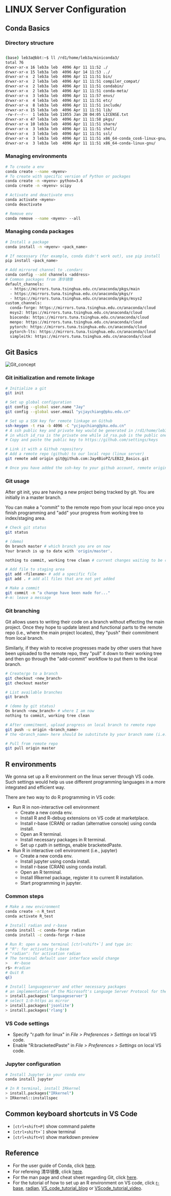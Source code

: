 # LINUX Server Configuration

## Conda Basics

### Directory structure

```bash

(base) leb3a@bbt:~$ ll /rd1/home/leb3a/miniconda3/
total 76
drwxr-xr-x 16 leb3a leb  4096 Apr 11 11:52 ./
drwxr-xr-x 15 leb3a leb  4096 Apr 14 11:53 ../
drwxr-xr-x  2 leb3a leb  4096 Apr 11 11:51 bin/
drwxr-xr-x  2 leb3a leb  4096 Apr 11 11:51 compiler_compat/
drwxr-xr-x  2 leb3a leb  4096 Apr 11 11:51 condabin/
drwxr-xr-x  2 leb3a leb  4096 Apr 11 11:51 conda-meta/
drwxr-xr-x  3 leb3a leb  4096 Apr 11 11:57 envs/                            #环境配置的位置
drwxr-xr-x  4 leb3a leb  4096 Apr 11 11:51 etc/
drwxr-xr-x  8 leb3a leb  4096 Apr 11 11:51 include/
drwxr-xr-x 15 leb3a leb  4096 Apr 11 11:51 lib/
-rw-r--r--  1 leb3a leb 11055 Jan 28 04:05 LICENSE.txt
drwxr-xr-x 47 leb3a leb  4096 Apr 11 11:58 pkgs/                            #解压缩档放置的位置
drwxr-xr-x 10 leb3a leb  4096 Apr 11 11:51 share/
drwxr-xr-x  3 leb3a leb  4096 Apr 11 11:51 shell/
drwxr-xr-x  3 leb3a leb  4096 Apr 11 11:51 ssl/
drwxr-xr-x  3 leb3a leb  4096 Apr 11 11:51 x86_64-conda_cos6-linux-gnu/
drwxr-xr-x  3 leb3a leb  4096 Apr 11 11:51 x86_64-conda-linux-gnu/
```

### Managing environments

```bash
# To create a env
conda create --name <myenv>
# To create with specific version of Python or packages
conda create -n <myenv> python=3.6
conda create -n <myenv> scipy

# Activate and deactivate envs
conda activate <myenv>
conda deactivate

# Remove env
conda remove --name <myenv> --all
```

### Managing conda packages

```bash
# Install a package
conda install -n <myenv> <pack_name>

# If necessary (for example, conda didn't work out), use pip install
pip install <pack_name>

# Add mirrored channel to .condarc
conda config --add channels <address>
# Common packages from 清华镜像
default_channels:
  - https://mirrors.tuna.tsinghua.edu.cn/anaconda/pkgs/main
  - https://mirrors.tuna.tsinghua.edu.cn/anaconda/pkgs/r
  - https://mirrors.tuna.tsinghua.edu.cn/anaconda/pkgs/msys2
custom_channels:
  conda-forge: https://mirrors.tuna.tsinghua.edu.cn/anaconda/cloud
  msys2: https://mirrors.tuna.tsinghua.edu.cn/anaconda/cloud
  bioconda: https://mirrors.tuna.tsinghua.edu.cn/anaconda/cloud
  menpo: https://mirrors.tuna.tsinghua.edu.cn/anaconda/cloud
  pytorch: https://mirrors.tuna.tsinghua.edu.cn/anaconda/cloud
  pytorch-lts: https://mirrors.tuna.tsinghua.edu.cn/anaconda/cloud
  simpleitk: https://mirrors.tuna.tsinghua.edu.cn/anaconda/cloud

```

## Git Basics

![Git_concept](~/../../work_bench/photo/Git_explain.png)

### Git initialization and remote linkage

```bash
# Initialize a git
git init

# Set up global configuration 
git config --global user.name "Jay"
git config --global user.email "ycjaychiang@pku.edu.cn"

# Set up a SSH key for remote linkage on Github
ssh-keygen -t rsa -b 4096 -C "ycjaychiang@pku.edu.cn"
# A ssh public key and private key would be generated in /rd1/home/leb3a/.ssh/
# in which id_rsa is the private one while id_rsa.pub is the public one
# Copy and paste the public key to https://github.com/settings/keys

# Link it with a Github repository
# Add a remote repo (github) to our local repo (linux server)
git remote add origin git@github.com:Jay4BioPZ/LEB22_Basics.git

# Once you have added the ssh-key to your github account, remote origin would be successfully linked. Everyting is ready now.
```

### Git usage

After git init, you are having a new project being tracked by git. You are initially in a master branch.

You can make a "commit" to the remote repo from your local repo once you finish programming and "add" your progress from working tree to index/staging area.

```bash
# Check git status
git status

# (demo)
On branch master # which branch you are on now
Your branch is up to date with 'origin/master'.

nothing to commit, working tree clean # current changes waiting to be committed

# Add file to staging area
git add <filename> # add a specific file
git add . # add all files that are not yet added

# Make a commit
git commit -m "a change have been made for..."
#-m: leave a message
```

### Git branching

Git allows users to writing their code on a branch without effecting the main project. Once they hope to update latest and functional parts to the remote repo (i.e., where the main project locates), they "push" their commitment from local branch.

Similarly, if they wish to receive progresses made by other users that have been uploaded to the remote repo, they "pull" it down to their working tree and then go through the "add-commit" workflow to put them to the local branch.

```bash
# Create/go to a branch
git checkout <new_branch>
git checkout master

# List available branches
git branch

# (demo by git status)
On branch <new_branch> # where I am now
nothing to commit, working tree clean

# After commitment, upload progress on local branch to remote repo
git push -u origin <branch_name>
# the <branch_name> here should be substitute by your branch name (i.e., master...)

# Pull from remote repo
git pull origin master
```

## R environments

We gonna set up a R environment on the linux server through VS code. Such settings would help us use different programming languages in a more integrated and efficient way.

There are two way to do R programming in VS code:

- Run R in non-interactive cell environment
  - Create a new conda env.
  - Install R and R-debug extensions on VS code at marketplace.
  - Install r-base (CRAN) or radian (alternative console) using conda install.
  - Open an R terminal.
  - Install necessary packages in R terminal.
  - Set up r.path in settings, enable bracketedPaste.
- Run R in interactive cell environment (i.e., jupyter)
  - Create a new conda env.
  - Install jupyter using conda install.
  - Install r-base (CRAN) using conda install.
  - Open an R terminal.
  - Install IRkernel package, register it to current R installation.
  - Start programming in jupyter.

### Common steps

```bash
# Make a new environment
conda create -n R_test
conda activate R_test

# Install radian and r-base
conda install -c conda-forge radian
conda install -c conda-forge r-base

# Run R: open a new terminal [ctrl+shift+`] and type in:
# "R": for activating r-base
# "radian": for activation radian
# The terminal default user interface would change
>   #r-base
r$> #radian
# Quit R
q()

# Install languageserver and other necessary packages 
# an implementation of the Microsoft's Language Server Protocol for the language of R (perform auto complete, documentation...)
> install.packages('languageserver')
# select 1:0-https as mirror
> install.packages('jsonlite')
> install.packages('rlang')
```

### VS Code settings
- Specify "r.path for linux" in *File > Preferences > Settings* on local VS code.
- Enable "R:bracketedPaste" in *File > Preferences > Settings* on local VS code.

### Jupyter configuration

```bash
# Install Jupyter in your conda env
conda install jupyter

# In R terminal, install IRkernel
> install.packages("IRkernel")
> IRkernel::installspec
```

## Common keyboard shortcuts in VS Code

- `[ctrl+shift+P]` show command palette
- ``[ctrl+shift+`]`` show terminal
- `[ctrl+shift+V]` show markdown preview

## Reference

- For the user guide of Conda, click [here](https://docs.conda.io/projects/conda/en/latest/index.html).
- For refereing 清华镜像, click [here](https://mirrors.tuna.tsinghua.edu.cn/).
- For the man page and cheat sheet regarding Git, click [here](https://git-scm.com/docs).
- For the tutorial of how to set up an R environment on VS code, click [r-base](https://anaconda.org/conda-forge/r-base), [radian](https://github.com/randy3k/radian#how-to-switch-to-a-different-r-or-specify-the-version-of-r), [VS_code_tutorial_blog](https://www.infoworld.com/article/3625488/how-to-run-r-in-visual-studio-code.html) or [VScode_tutorial_video](https://www.youtube.com/watch?v=INP-FsluDuk&t=2s).
